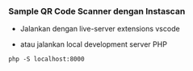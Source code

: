 ### Sample QR Code Scanner dengan Instascan

- Jalankan dengan live-server extensions vscode

- atau jalankan local development server PHP 
```
php -S localhost:8000
```